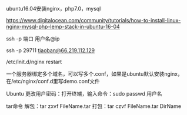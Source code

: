 ubuntu16.04安装nginx，php7.0，mysql


https://www.digitalocean.com/community/tutorials/how-to-install-linux-nginx-mysql-php-lemp-stack-in-ubuntu-16-04


ssh -p 端口 用户名@ip


ssh -p 29711 tiaoban@66.219.112.129

/etc/init.d/nginx restart


一个服务器绑定多个域名，可以写多个.conf，如果是ubuntu默认安装nginx，在/etc/nginx/conf.d里写demo.conf文件

Ubuntu 更改用户密码：打开终端，输入命令：sudo passwd 用户名

tar命令
解包：tar zxvf FileName.tar
打包：tar czvf FileName.tar DirName